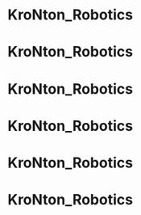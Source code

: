 # KroNton_Robotics
# KroNton_Robotics
# KroNton_Robotics
# KroNton_Robotics
# KroNton_Robotics
# KroNton_Robotics
